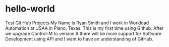 # hello-world
Test Git Hub Projects
My Name is Ryan Smith and I work in Workload Automation at USAA in Plano, Texas.  This is my first time using Github.  After we upgrade Control-M to version 9 there will be more support for Software Development using API and I want to have an understanding of GitHub.
